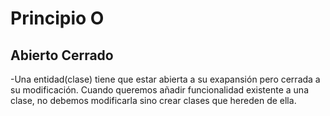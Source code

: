 # Principio O 
## Abierto Cerrado
-Una entidad(clase) tiene que estar abierta a su exapansión pero cerrada a su modificación.
Cuando queremos añadir funcionalidad existente a una clase, no debemos modificarla sino
crear clases que hereden de ella.
